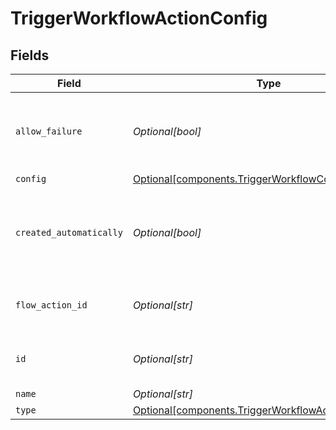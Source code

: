 # TriggerWorkflowActionConfig


## Fields

| Field                                                                                                              | Type                                                                                                               | Required                                                                                                           | Description                                                                                                        | Example                                                                                                            |
| ------------------------------------------------------------------------------------------------------------------ | ------------------------------------------------------------------------------------------------------------------ | ------------------------------------------------------------------------------------------------------------------ | ------------------------------------------------------------------------------------------------------------------ | ------------------------------------------------------------------------------------------------------------------ |
| `allow_failure`                                                                                                    | *Optional[bool]*                                                                                                   | :heavy_minus_sign:                                                                                                 | Whether to stop execution in a failed state if this action fails                                                   |                                                                                                                    |
| `config`                                                                                                           | [Optional[components.TriggerWorkflowConfig]](../../models/components/triggerworkflowconfig.md)                     | :heavy_minus_sign:                                                                                                 | N/A                                                                                                                |                                                                                                                    |
| `created_automatically`                                                                                            | *Optional[bool]*                                                                                                   | :heavy_minus_sign:                                                                                                 | Flag indicating whether the action was created automatically or manually                                           |                                                                                                                    |
| `flow_action_id`                                                                                                   | *Optional[str]*                                                                                                    | :heavy_minus_sign:                                                                                                 | N/A                                                                                                                | 9ec3711b-db63-449c-b894-54d5bb622a8f                                                                               |
| `id`                                                                                                               | *Optional[str]*                                                                                                    | :heavy_minus_sign:                                                                                                 | N/A                                                                                                                | 9ec3711b-db63-449c-b894-54d5bb622a8f                                                                               |
| `name`                                                                                                             | *Optional[str]*                                                                                                    | :heavy_minus_sign:                                                                                                 | N/A                                                                                                                |                                                                                                                    |
| `type`                                                                                                             | [Optional[components.TriggerWorkflowActionConfigType]](../../models/components/triggerworkflowactionconfigtype.md) | :heavy_minus_sign:                                                                                                 | N/A                                                                                                                |                                                                                                                    |